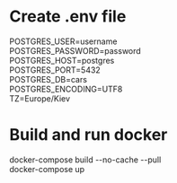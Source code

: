 # Create  .env file 
  POSTGRES_USER=username\
  POSTGRES_PASSWORD=password\
  POSTGRES_HOST=postgres\
  POSTGRES_PORT=5432\
  POSTGRES_DB=cars\
  POSTGRES_ENCODING=UTF8\
  TZ=Europe/Kiev

# Build and run docker
  docker-compose build --no-cache --pull   
  docker-compose up                        
